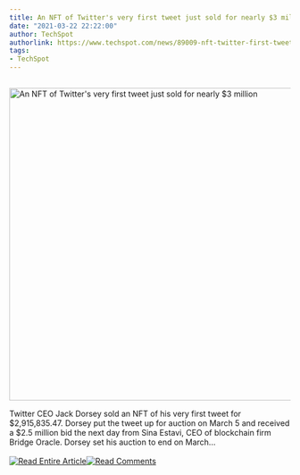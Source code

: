 ```yaml
---
title: An NFT of Twitter's very first tweet just sold for nearly $3 million
date: "2021-03-22 22:22:00"
author: TechSpot
authorlink: https://www.techspot.com/news/89009-nft-twitter-first-tweet-sold-nearly-3-million.html
tags:
- TechSpot
---
```

<a href="https://www.techspot.com/news/89009-nft-twitter-first-tweet-sold-nearly-3-million.html" target="_blank"><img src="https://static.techspot.com/images2/news/ts3_thumbs/2021/03/2021-03-22-ts3_thumbs-a6a.jpg" width="800" height="560" style="padding: 15px 0" title="An NFT of Twitter's very first tweet just sold for nearly $3 million" /></a><br />Twitter CEO Jack Dorsey sold an NFT of his very first tweet for $2,915,835.47. Dorsey put the tweet up for auction on March 5 and received a $2.5 million bid the next day from Sina Estavi, CEO of blockchain firm Bridge Oracle. Dorsey set his auction to end on March...<br /><br /><a href="https://www.techspot.com/news/89009-nft-twitter-first-tweet-sold-nearly-3-million.html"><img src="https://static.techspot.com/images/rss/rss_buttons_01.png" border="0" alt="Read Entire Article" /></a><a href="https://www.techspot.com/news/89009-nft-twitter-first-tweet-sold-nearly-3-million.html#comments"><img src="https://static.techspot.com/images/rss/rss_buttons_02.png" border="0" alt="Read Comments" /></a><br /><br />